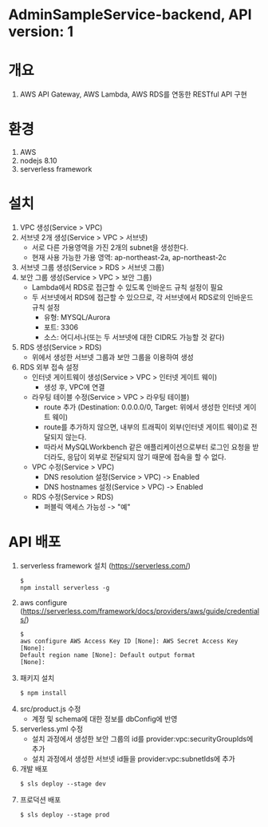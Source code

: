 # AdminSampleService-backend, API version: 1

# 개요
1. AWS API Gateway, AWS Lambda, AWS RDS를 연동한 RESTful API 구현

# 환경
1. AWS
1. nodejs 8.10
1. serverless framework

# 설치
1. VPC 생성(Service > VPC)
1. 서브넷 2개 생성(Service > VPC > 서브넷)
   - 서로 다른 가용영역을 가진 2개의 subnet을 생성한다.
   - 현재 사용 가능한 가용 영역: ap-northeast-2a, ap-northeast-2c
1. 서브넷 그룹 생성(Service > RDS > 서브넷 그룹)
1. 보안 그룹 생성(Service > VPC > 보안 그룹)
   - Lambda에서 RDS로 접근할 수 있도록 인바운드 규칙 설정이 필요
   - 두 서브넷에서 RDS에 접근할 수 있으므로, 각 서브넷에서 RDS로의 인바운드 규칙 설정
      - 유형: MYSQL/Aurora
      - 포트: 3306
      - 소스: 어디서나(또는 두 서브넷에 대한 CIDR도 가능할 것 같다)
1. RDS 생성(Service > RDS)
   - 위에서 생성한 서브넷 그룹과 보안 그룹을 이용하여 생성
1. RDS 외부 접속 설정
   - 인터넷 게이트웨이 생성(Service > VPC > 인터넷 게이트 웨이)
      - 생성 후, VPC에 연결
   - 라우팅 테이블 수정(Service > VPC > 라우팅 테이블)
      - route 추가 (Destination: 0.0.0.0/0, Target: 위에서 생성한 인터넷 게이트 웨이)
      - route를 추가하지 않으면, 내부의 트래픽이 외부(인터넷 게이트 웨이)로 전달되지 않는다.
      - 따라서 MySQLWorkbench 같은 애플리케이션으로부터 로그인 요청을 받더라도, 응답이 외부로 전달되지 않기 때문에 접속을 할 수 없다.
   - VPC 수정(Service > VPC)
      - DNS resolution 설정(Service > VPC) -> Enabled
      - DNS hostnames 설정(Service > VPC) -> Enabled
   - RDS 수정(Service > RDS)
      - 퍼블릭 액세스 가능성 -> "예"

# API 배포
1. serverless framework 설치 (https://serverless.com/)<pre><code>$ npm install serverless -g</code></pre>
1. aws configure (https://serverless.com/framework/docs/providers/aws/guide/credentials/)<pre><code>$ aws configure
AWS Access Key ID [None]:
AWS Secret Access Key [None]:
Default region name [None]:
Default output format [None]:</code></pre>
1. 패키지 설치<pre><code>$ npm install</code></pre>
1. src/product.js 수정
   - 계정 및 schema에 대한 정보를 dbConfig에 반영
1. serverless.yml 수정
   - 설치 과정에서 생성한 보안 그룹의 id를 provider:vpc:securityGroupIds에 추가
   - 설치 과정에서 생성한 서브넷 id들을 provider:vpc:subnetIds에 추가
1. 개발 배포<pre><code>$ sls deploy --stage dev</code></pre>
1. 프로덕션 배포<pre><code>$ sls deploy --stage prod</code></pre>
